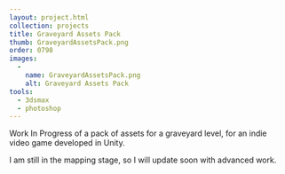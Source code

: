 ```yaml
---
layout: project.html
collection: projects
title: Graveyard Assets Pack
thumb: GraveyardAssetsPack.png
order: 0798
images:
  -
    name: GraveyardAssetsPack.png
    alt: Graveyard Assets Pack
tools:
  - 3dsmax
  - photoshop
---
```


Work In Progress of a pack of assets for a graveyard level, for an indie
video game developed in Unity.

I am still in the mapping stage, so I will update soon with advanced work.
